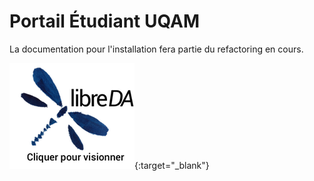 # Portail Étudiant UQAM

La documentation pour l'installation fera partie du refactoring en cours.


[![Le Portail Étudiant](./libreDA.png#center)](https://youtu.be/qB7f17w3cXQ "Le Portail Étudiant"){:target="_blank"}
